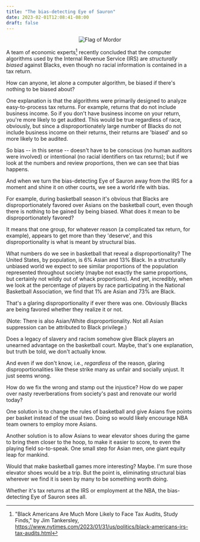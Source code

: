 ```yaml
---
title: "The bias-detecting Eye of Sauron"
date: 2023-02-01T12:08:41-08:00
draft: false
---
```


<center>

![Flag of Mordor](https://upload.wikimedia.org/wikipedia/commons/thumb/1/16/Flag_of_Mordor_SVG.svg/320px-Flag_of_Mordor_SVG.svg.png)

</center>

A team of economic experts[^1] recently concluded that the computer
algorithms used by the Internal Revenue Service (IRS) are _structurally
biased_ against Blacks, even though no racial information is
contained in a tax return.

How can anyone, let alone a computer algorithm, be biased if there's
nothing to be biased about?

One explanation is that the algorithms were primarily
designed to analyze easy-to-process tax returns. For example, returns
that do not include business income. So if you don't have business
income on your return, you're more likely to get audited. This would
be true regardless of race, obviously, but since a disproportionately
large number of Blacks do not include business income on their
returns, their returns are 'biased' and so more likely to be audited.

So bias -- in this sense -- doesn't have to be conscious (no human
auditors were involved) or intentional (no racial identifiers on tax
returns); but if we look at the numbers and review proportions,
then we can see that bias happens.

And when we turn the bias-detecting Eye of Sauron away from
the IRS for a moment and shine it on other courts, we 
see a world rife with bias.

For example, during basketball season it's obvious that Blacks are
disproportionately favored over Asians on the basketball court, even
though there is nothing to be gained by being biased. What does it mean
to be disproportionately favored?

It means that one group, for whatever reason (a complicated tax
return, for example), appears to get more than they 'deserve', and
this disproportionality is what is meant by structural bias.

What numbers do we see in basketball that reveal a
disproportionality? The United States, by population, is 6% Asian and
13% Black. In a structurally unbiased world we expect to see similar
proportions of the population represented throughout society (maybe
not exactly the same proportions, but certainly not wildly out of
whack proportions). And yet, incredibly, when we look at the
percentage of players by race participating in the National
Basketball Association, we find that 1% are Asian and 73% are Black.

That's a glaring disproportionality if ever there was one. Obviously
Blacks are being favored whether they realize it or not.

(Note: There is also Asian/White disproportionality. Not all Asian
suppression can be attributed to Black privilege.)

Does a legacy of slavery and racism somehow give Black players an
unearned advantage on the basketball court. Maybe, that's one
explanation, but truth be told, we don't actually know.

And even if we don't know, i.e., _regardless_ of the reason, glaring
disproportionalities like these strike many as unfair and socially
unjust. It just seems wrong.

How do we fix the wrong and stamp out the injustice? How do we paper
over nasty reverberations from society's past and renovate our world
today?

One solution is to change the rules of basketball and give Asians five
points per basket instead of the usual two. Doing so would likely
encourage NBA team owners to employ more Asians.

Another solution is to allow Asians to wear elevator shoes during the
game to bring them closer to the hoop, to make it easier to score, to
even the playing field so-to-speak. One small step for Asian men, one
giant equity leap for mankind.

Would that make basketball games more interesting? Maybe. I'm sure
those elevator shoes would be a trip. But the point is, eliminating
structural bias wherever we find it is seen by many to be something
worth doing.

Whether it's tax returns at the IRS or employment
at the NBA, the bias-detecting Eye of Sauron sees all.

[^1]: "Black Americans Are Much More Likely to Face Tax Audits,
       Study Finds," by Jim Tankersley,
https://www.nytimes.com/2023/01/31/us/politics/black-americans-irs-tax-audits.html
